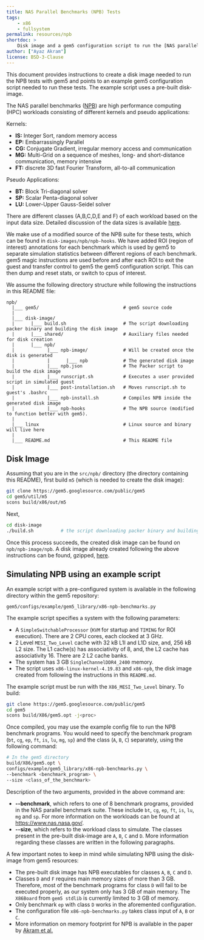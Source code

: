 ```yaml
---
title: NAS Parallel Benchmarks (NPB) Tests
tags:
    - x86
    - fullsystem
permalink: resources/npb
shortdoc: >
    Disk image and a gem5 configuration script to run the [NAS parallel benchmarks](https://www.nas.nasa.gov/).
author: ["Ayaz Akram"]
license: BSD-3-Clause
---
```


This document provides instructions to create a disk image needed to run the NPB tests with gem5 and points to an example gem5 configuration script needed to run these tests. The example script uses a pre-built disk-image.

The NAS parallel benchmarks ([NPB](https://www.nas.nasa.gov/)) are high performance computing (HPC) workloads consisting of different kernels and pseudo applications:

Kernels:
- **IS:** Integer Sort, random memory access
- **EP:** Embarrassingly Parallel
- **CG:** Conjugate Gradient, irregular memory access and communication
- **MG:** Multi-Grid on a sequence of meshes, long- and short-distance communication, memory intensive
- **FT:** discrete 3D fast Fourier Transform, all-to-all communication

Pseudo Applications:
- **BT:** Block Tri-diagonal solver
- **SP:** Scalar Penta-diagonal solver
- **LU:** Lower-Upper Gauss-Seidel solver

There are different classes (A,B,C,D,E and F) of each workload based on the input data size. Detailed discussion of the data sizes is available [here](https://www.nas.nasa.gov/publications/npb_problem_sizes.html).

We make use of a modified source of the NPB suite for these tests, which can be found in `disk-images/npb/npb-hooks`.
We have added ROI (region of interest) annotations for each benchmark which is used by gem5 to separate simulation statistics between different regions of each benchmark. gem5 magic instructions are used before and after each ROI to exit the guest and transfer control to gem5 the gem5 configuration script. This can then dump and reset stats, or switch to cpus of interest.

We assume the following directory structure while following the instructions in this README file:

```
npb/
  |___ gem5/                               # gem5 source code
  |
  |___ disk-image/
  |      |___ build.sh                     # The script downloading packer binary and building the disk image
  |      |___ shared/                      # Auxiliary files needed for disk creation
  |      |___ npb/
  |            |___ npb-image/             # Will be created once the disk is generated
  |            |      |___ npb             # The generated disk image
  |            |___ npb.json               # The Packer script to build the disk image
  |            |___ runscript.sh           # Executes a user provided script in simulated guest
  |            |___ post-installation.sh   # Moves runscript.sh to guest's .bashrc
  |            |___ npb-install.sh         # Compiles NPB inside the generated disk image
  |            |___ npb-hooks              # The NPB source (modified to function better with gem5).
  |
  |___ linux                               # Linux source and binary will live here
  |
  |___ README.md                           # This README file
```

## Disk Image

Assuming that you are in the `src/npb/` directory (the directory containing this README), first build `m5` (which is needed to create the disk image):

```sh
git clone https://gem5.googlesource.com/public/gem5
cd gem5/util/m5
scons build/x86/out/m5
```

Next,

```sh
cd disk-image
./build.sh          # the script downloading packer binary and building the disk image
```

Once this process succeeds, the created disk image can be found on `npb/npb-image/npb`.
A disk image already created following the above instructions can be found, gzipped, [here](http://dist.gem5.org/dist/v22-1/images/x86/ubuntu-18-04/npb.img.gz).

## Simulating NPB using an example script

An example script with a pre-configured system is available in the following directory within the gem5 repository:

```
gem5/configs/example/gem5_library/x86-npb-benchmarks.py
```

The example script specifies a system with the following parameters:

* A `SimpleSwitchableProcessor` (`KVM` for startup and `TIMING` for ROI execution). There are 2 CPU cores, each clocked at 3 GHz.
* 2 Level `MESI_Two_Level` cache with 32 kB L1I and L1D size, and, 256 kB L2 size. The L1 cache(s) has associativity of 8, and, the L2 cache has associativity 16. There are 2 L2 cache banks.
* The system has 3 GB `SingleChannelDDR4_2400` memory.
* The script uses `x86-linux-kernel-4.19.83` and `x86-npb`, the disk image created from following the instructions in this `README.md`.

The example script must be run with the `X86_MESI_Two_Level` binary. To build:

```sh
git clone https://gem5.googlesource.com/public/gem5
cd gem5
scons build/X86/gem5.opt -j<proc>
```
Once compiled, you may use the example config file to run the NPB benchmark programs. You would need to specify the benchmark program (`bt`, `cg`, `ep`, `ft`, `is`, `lu`, `mg`, `sp`) and the class (`A`, `B`, `C`) separately, using the following command:

```sh
# In the gem5 directory
build/X86/gem5.opt \
configs/example/gem5_library/x86-npb-benchmarks.py \
--benchmark <benchmark_program> \
--size <class_of_the_benchmark>
```

Description of the two arguments, provided in the above command are:
* **--benchmark**, which refers to one of 8 benchmark programs, provided in the NAS parallel benchmark suite. These include `bt`, `cg`, `ep`, `ft`, `is`, `lu`, `mg` and `sp`. For more information on the workloads can be found at <https://www.nas.nasa.gov/>.
* **--size**, which refers to the workload class to simulate. The classes present in the pre-built disk-image are `A`, `B`, `C` and `D`. More information regarding these classes are written in the following paragraphs.

A few important notes to keep in mind while simulating NPB using the disk-image from gem5 resources:

* The pre-built disk image has NPB executables for classes `A`, `B`, `C` and `D`.
* Classes `D` and `F` requires main memory sizes of more than 3 GB. Therefore, most of the benchmark programs for class `D` will fail to be executed properly, as our system only has 3 GB of main memory. The `X86Board` from `gem5 stdlib` is currently limited to 3 GB of memory.
* Only benchmark `ep` with class `D` works in the aforemented configuration.
* The configuration file `x86-npb-benchmarks.py` takes class input of `A`, `B` or `C`.
* More information on memory footprint for NPB is available in the paper by [Akram et al.](https://arxiv.org/abs/2010.13216)
